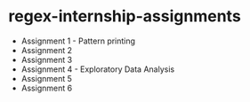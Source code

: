 # regex-internship-assignments

- Assignment 1 - Pattern printing
- Assignment 2
- Assignment 3
- Assignment 4 - Exploratory Data Analysis
- Assignment 5
- Assignment 6